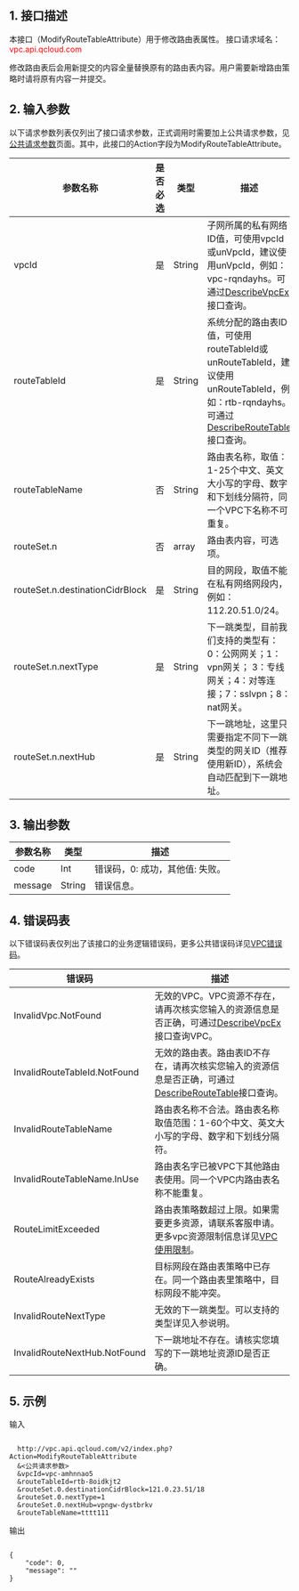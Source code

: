 ## 1. 接口描述

本接口（ModifyRouteTableAttribute）用于修改路由表属性。
接口请求域名：<font style="color:red">vpc.api.qcloud.com</font> 

修改路由表后会用新提交的内容全量替换原有的路由表内容。用户需要新增路由策略时请将原有内容一并提交。

## 2. 输入参数
 
 以下请求参数列表仅列出了接口请求参数，正式调用时需要加上公共请求参数，见<a href="/doc/api/372/4153" title="公共请求参数">公共请求参数</a>页面。其中，此接口的Action字段为ModifyRouteTableAttribute。

| 参数名称 | 是否必选  | 类型 | 描述 |
|---------|---------|---------|---------|
| vpcId | 是 | String | 子网所属的私有网络ID值，可使用vpcId或unVpcId，建议使用unVpcId，例如：vpc-rqndayhs。可通过<a href="/doc/api/245/%E6%9F%A5%E8%AF%A2%E7%A7%81%E6%9C%89%E7%BD%91%E7%BB%9C%E5%88%97%E8%A1%A8" title="DescribeVpcEx">DescribeVpcEx</a>接口查询。 |
| routeTableId | 是 | String | 系统分配的路由表ID值，可使用routeTableId或unRouteTableId，建议使用unRouteTableId，例如：rtb-rqndayhs。可通过<a href="/doc/api/245/%E6%9F%A5%E8%AF%A2%E8%B7%AF%E7%94%B1%E8%A1%A8" title="DescribeRouteTable">DescribeRouteTable</a>接口查询。 |
| routeTableName | 否 |  String | 路由表名称，取值：1-25个中文、英文大小写的字母、数字和下划线分隔符，同一个VPC下名称不可重复。 |
| routeSet.n | 否 | array | 路由表内容，可选项。|
| routeSet.n.destinationCidrBlock | 是 | String | 目的网段，取值不能在私有网络网段内，例如：112.20.51.0/24。|
| routeSet.n.nextType | 是 | String | 下一跳类型，目前我们支持的类型有：0：公网网关；1：vpn网关； 3：专线网关；4：对等连接；7：sslvpn；8：nat网关。|
| routeSet.n.nextHub | 是 | String | 下一跳地址，这里只需要指定不同下一跳类型的网关ID（推荐使用新ID），系统会自动匹配到下一跳地址。 |
  
## 3. 输出参数
 
| 参数名称 | 类型 | 描述|
|---------|---------|---------|
|code| Int | 错误码，0: 成功，其他值: 失败。 |
| message | String | 错误信息。 |


 ## 4. 错误码表
 以下错误码表仅列出了该接口的业务逻辑错误码，更多公共错误码详见<a href="/doc/api/245/4924" title="VPC错误码">VPC错误码</a>。

| 错误码 | 描述 |
|---------|---------|
| InvalidVpc.NotFound | 无效的VPC。VPC资源不存在，请再次核实您输入的资源信息是否正确，可通过<a href="/doc/api/245/%E6%9F%A5%E8%AF%A2%E7%A7%81%E6%9C%89%E7%BD%91%E7%BB%9C%E5%88%97%E8%A1%A8" title="DescribeVpcEx">DescribeVpcEx</a>接口查询VPC。 |
| InvalidRouteTableId.NotFound | 无效的路由表。路由表ID不存在，请再次核实您输入的资源信息是否正确，可通过<a href="/doc/api/245/%E6%9F%A5%E8%AF%A2%E8%B7%AF%E7%94%B1%E8%A1%A8" title="DescribeRouteTable">DescribeRouteTable</a>接口查询。 | 
| InvalidRouteTableName | 路由表名称不合法。路由表名称取值范围：1-60个中文、英文大小写的字母、数字和下划线分隔符。 |
| InvalidRouteTableName.InUse | 路由表名字已被VPC下其他路由表使用。同一个VPC内路由表名称不能重复。 |
| RouteLimitExceeded | 路由表策略数超过上限。如果需要更多资源，请联系客服申请。更多vpc资源限制信息详见<a href="/doc/product/215/537" title="VPC使用限制">VPC使用限制</a>。 |
| RouteAlreadyExists | 目标网段在路由表策略中已存在。同一个路由表里策略中，目标网段不能冲突。 |
| InvalidRouteNextType | 无效的下一跳类型。可以支持的类型详见入参说明。 |
| InvalidRouteNextHub.NotFound | 下一跳地址不存在。请核实您填写的下一跳地址资源ID是否正确。 |

## 5. 示例
 
输入
```

  http://vpc.api.qcloud.com/v2/index.php?Action=ModifyRouteTableAttribute
  &<公共请求参数>
  &vpcId=vpc-amhnnao5
  &routeTableId=rtb-8oidkjt2
  &routeSet.0.destinationCidrBlock=121.0.23.51/18
  &routeSet.0.nextType=1
  &routeSet.0.nextHub=vpngw-dystbrkv
  &routeTableName=tttt111

```

输出
```

{
    "code": 0,
    "message": ""
}

```

